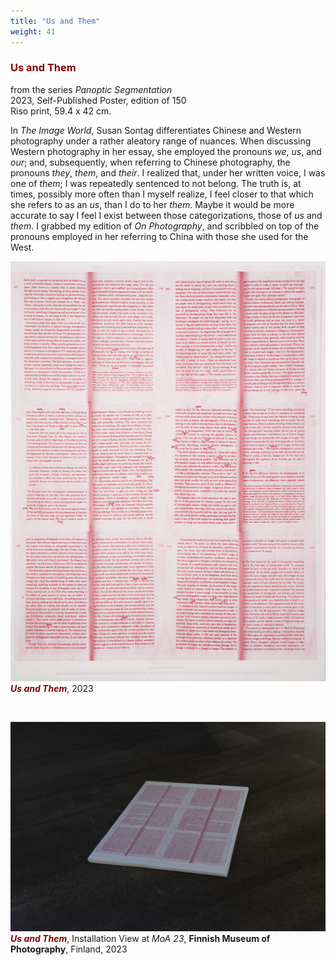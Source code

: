 ```yaml
---
title: "Us and Them"
weight: 41
---
```



### **<span style="color: #850000;">Us and Them</span>**
from the series *Panoptic Segmentation*  
2023, Self-Published Poster, edition of 150       
Riso print, 59.4 x 42 cm. 

In *The Image World*, Susan Sontag differentiates Chinese and Western photography under a rather aleatory range of nuances. When discussing Western photography in her essay, she employed the pronouns *we*, *us*, and *our*; and, subsequently, when referring to Chinese photography, the pronouns *they*, *them*, and *their*. I realized that, under her written voice, I was one of *them*; I was repeatedly sentenced to not belong. The truth is, at times, possibly more often than I myself realize, I feel closer to that which she refers to as an *us*, than I do to her *them*. Maybe it would be more accurate to say I feel I exist between those categorizations, those of *us* and *them*. I grabbed my edition of *On Photography*, and scribbled on top of the pronouns employed in her referring to China with those she used for the West.


![image of ladder](us-and-them.jpg)  
***<span style="color: #850000;">Us and Them</span>***, 2023

<p>&nbsp;</p>

![image of ladder](us-and-them-1.jpg)  
***<span style="color: #850000;">Us and Them</span>***, Installation View at *MoA 23*, **Finnish Museum of Photography**, Finland, 2023